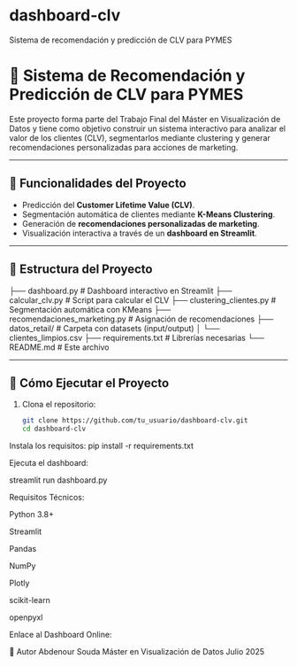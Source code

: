 # dashboard-clv
Sistema de recomendación y predicción de CLV para PYMES
# 🎯 Sistema de Recomendación y Predicción de CLV para PYMES

Este proyecto forma parte del Trabajo Final del Máster en Visualización de Datos y tiene como objetivo construir un sistema interactivo para analizar el valor de los clientes (CLV), segmentarlos mediante clustering y generar recomendaciones personalizadas para acciones de marketing.

---

## 📌 Funcionalidades del Proyecto

- Predicción del **Customer Lifetime Value (CLV)**.
- Segmentación automática de clientes mediante **K-Means Clustering**.
- Generación de **recomendaciones personalizadas de marketing**.
- Visualización interactiva a través de un **dashboard en Streamlit**.

---

## 📁 Estructura del Proyecto

├── dashboard.py # Dashboard interactivo en Streamlit
├── calcular_clv.py # Script para calcular el CLV
├── clustering_clientes.py # Segmentación automática con KMeans
├── recomendaciones_marketing.py # Asignación de recomendaciones
├── datos_retail/ # Carpeta con datasets (input/output)
│ └── clientes_limpios.csv
├── requirements.txt # Librerías necesarias
└── README.md # Este archivo


---

## 🧪 Cómo Ejecutar el Proyecto

1. Clona el repositorio:
   ```bash
   git clone https://github.com/tu_usuario/dashboard-clv.git
   cd dashboard-clv
Instala los requisitos:
pip install -r requirements.txt



Ejecuta el dashboard:

streamlit run dashboard.py

Requisitos Técnicos:

Python 3.8+

Streamlit

Pandas

NumPy

Plotly

scikit-learn

openpyxl


Enlace al Dashboard Online:



👤 Autor
Abdenour Souda
Máster en Visualización de Datos
Julio 2025

